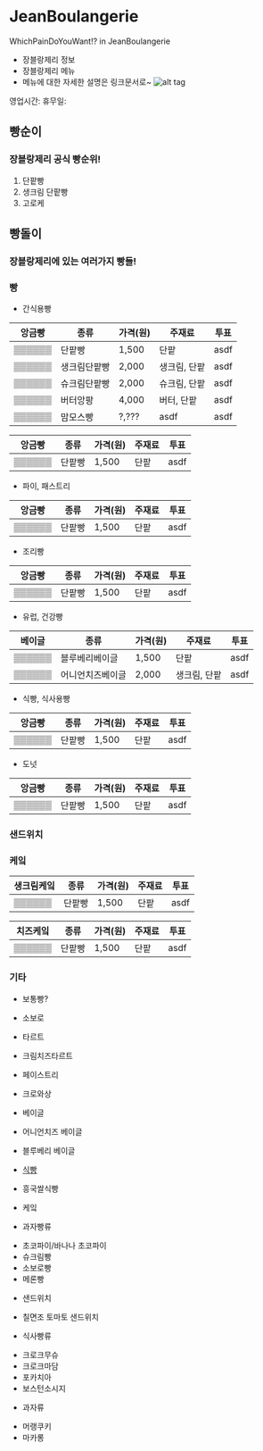 JeanBoulangerie
============================================
WhichPainDoYouWant!? in JeanBoulangerie
- 장블랑제리 정보
- 장블랑제리 메뉴
- 메뉴에 대한 자세한 설명은 링크문서로~
![alt tag](http://www.dtrix.co.kr/wp-content/uploads/2016/01/%EC%9F%9D%EB%B8%94%EB%9E%91%EC%A0%9C%EB%A6%AC_1.png)

영업시간: 
휴무일:

빵순이
------------------------------
### 장블랑제리 공식 빵순위!
1. 단팥빵
2. 생크림 단팥빵
3. 고로케

빵돌이
-------------------------------
### 장블랑제리에 있는 여러가지 빵들!

### 빵
- 간식용빵

앙금빵 | 종류 | 가격(원) | 주재료 | 투표
------ | ---- | -------- | ------ | ----
▒▒▒▒▒▒ | 단팥빵 | 1,500 | 단팥 | asdf
▒▒▒▒▒▒ | 생크림단팥빵 | 2,000 | 생크림, 단팥 | asdf
▒▒▒▒▒▒ | 슈크림단팥빵 | 2,000 | 슈크림, 단팥 | asdf
▒▒▒▒▒▒ | 버터앙팡 | 4,000 | 버터, 단팥 | asdf
▒▒▒▒▒▒ | 맘모스빵 | ?,??? | asdf | asdf

앙금빵 | 종류 | 가격(원) | 주재료 | 투표
------ | ---- | -------- | ------ | ----
▒▒▒▒▒▒ | 단팥빵 | 1,500 | 단팥 | asdf

- 파이, 패스트리

앙금빵 | 종류 | 가격(원) | 주재료 | 투표
------ | ---- | -------- | ------ | ----
▒▒▒▒▒▒ | 단팥빵 | 1,500 | 단팥 | asdf

- 조리빵

앙금빵 | 종류 | 가격(원) | 주재료 | 투표
------ | ---- | -------- | ------ | ----
▒▒▒▒▒▒ | 단팥빵 | 1,500 | 단팥 | asdf

- 유럽, 건강빵

베이글 | 종류 | 가격(원) | 주재료 | 투표
------ | ---- | -------- | ------ | ----
▒▒▒▒▒▒ | 블루베리베이글 | 1,500 | 단팥 | asdf
▒▒▒▒▒▒ | 어니언치즈베이글 | 2,000 | 생크림, 단팥 | asdf

- 식빵, 식사용빵

앙금빵 | 종류 | 가격(원) | 주재료 | 투표
------ | ---- | -------- | ------ | ----
▒▒▒▒▒▒ | 단팥빵 | 1,500 | 단팥 | asdf

- 도넛

앙금빵 | 종류 | 가격(원) | 주재료 | 투표
------ | ---- | -------- | ------ | ----
▒▒▒▒▒▒ | 단팥빵 | 1,500 | 단팥 | asdf

### 샌드위치

### 케잌

생크림케잌 | 종류 | 가격(원) | 주재료 | 투표
------ | ---- | -------- | ------ | ----
▒▒▒▒▒▒ | 단팥빵 | 1,500 | 단팥 | asdf

치즈케잌 | 종류 | 가격(원) | 주재료 | 투표
------ | ---- | -------- | ------ | ----
▒▒▒▒▒▒ | 단팥빵 | 1,500 | 단팥 | asdf

### 기타

- 보통빵?
 - 소보로

- 타르트
 - 크림치즈타르트

- 페이스트리
 - 크로와상

- 베이글
 - 어니언치즈 베이글
 - 블루베리 베이글



- [식빵](./식빵.md/)
 - 흥국쌀식빵

- 케잌

- 과자빵류
 * 초코파이/바나나 초코파이
 * 슈크림빵
 * 소보로빵
 * 메론빵

- 샌드위치
 * 칠면조 토마토 샌드위치


- 식사빵류
 * 크로크무슈
 * 크로크마담
 * 포카치아
 * 보스턴소시지


- 과자류
 * 머랭쿠키
 * 마카롱
